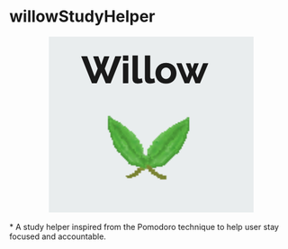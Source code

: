 # willowStudyHelper
<p align="center">
<img src="https://github.com/shrishayap/willowStudyHelper/blob/main/original.png" alt="Willow Study Helper Logo">
</p>
* A study helper inspired from the Pomodoro technique to help user stay focused and accountable. 


